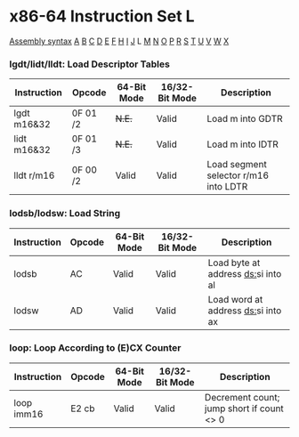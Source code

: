 x86-64 Instruction Set L
========================

[Assembly syntax](AssemblyX64.md)
[A](AssemblyX64A.md) [B](AssemblyX64B.md) [C](AssemblyX64C.md)
[D](AssemblyX64D.md) [E](AssemblyX64E.md) [F](AssemblyX64F.md)
[H](AssemblyX64H.md) [I](AssemblyX64I.md) [J](AssemblyX64J.md)
L [M](AssemblyX64M.md) [N](AssemblyX64N.md)
[O](AssemblyX64O.md) [P](AssemblyX64P.md) [R](AssemblyX64R.md)
[S](AssemblyX64S.md) [T](AssemblyX64T.md) [U](AssemblyX64U.md)
[V](AssemblyX64V.md) [W](AssemblyX64W.md) [X](AssemblyX64X.md)

### lgdt/lidt/lldt: Load Descriptor Tables

| Instruction | Opcode   | 64-Bit Mode | 16/32-Bit Mode | Description                           |
| ----------- | -------- | ----------- | -------------- | ------------------------------------- |
| lgdt m16&32 | 0F 01 /2 | ~~N.E.~~    | Valid          | Load m into GDTR                      |
| lidt m16&32 | 0F 01 /3 | ~~N.E.~~    | Valid          | Load m into IDTR                      |
| lldt r/m16  | 0F 00 /2 | Valid       | Valid          | Load segment selector r/m16 into LDTR |

### lodsb/lodsw: Load String

| Instruction | Opcode | 64-Bit Mode | 16/32-Bit Mode | Description                               |
| ----------- | ------ | ----------- | -------------- | ----------------------------------------- |
| lodsb       | AC     | Valid       | Valid          | Load byte at address [ds:](e/r)si into al |
| lodsw       | AD     | Valid       | Valid          | Load word at address [ds:](e/r)si into ax |

### loop: Loop According to (E)CX Counter

| Instruction | Opcode | 64-Bit Mode | 16/32-Bit Mode | Description                               |
| ----------- | ------ | ----------- | -------------- | ----------------------------------------- |
| loop imm16  | E2 cb  | Valid       | Valid          | Decrement count; jump short if count <> 0 |
